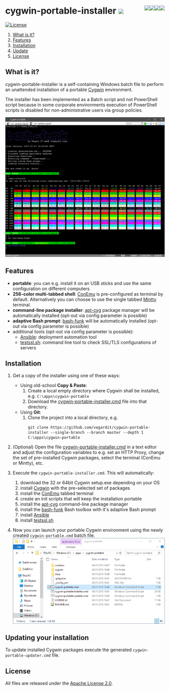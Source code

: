 # cygwin-portable-installer <a href="https://github.com/vegardit/cygwin-portable-installer" title="GitHub Repo"><img height="30" src="https://raw.githubusercontent.com/simple-icons/simple-icons/develop/icons/github.svg?sanitize=true"></a> <a href="https://ansible.com" title="Ansible"><img align="right" height="48" src="https://avatars0.githubusercontent.com/u/1507452?s=48&v=4"></a> <a href="https://mintty.github.io/" title="MinTTY"><img align="right" src="https://raw.githubusercontent.com/mintty/mintty/master/icon/terminal-48.png"></a><a href="https://conemu.github.io/" title="ConEmu"><img align="right" src="https://raw.githubusercontent.com/Maximus5/ConEmu/master/logo/logo-48.png"></a> <a href="https://www.cygwin.com/" title="CygWin"><img align="right" height="48" src="https://upload.wikimedia.org/wikipedia/commons/2/29/Cygwin_logo.svg"></a>

[![License](https://img.shields.io/github/license/vegardit/cygwin-portable-installer.svg?label=license)](#license)

1. [What is it?](#what-is-it)
1. [Features](#features)
1. [Installation](#install)
1. [Update](#update)
1. [License](#license)


## <a name="what-is-it"></a>What is it?

cygwin-portable-installer is a self-containing Windows batch file to perform an unattended installation of a portable [Cygwin](http://cygwin.org) environment.

The installer has been implemented as a Batch script and not PowerShell script because in some corporate environments execution of PowerShell scripts is
disabled for non-administrative users via group policies.

![Tabbed Terminal](docs/img/tabbed_terminal.png)


## Features

* **portable**: you can e.g. install it on an USB sticks and use the same configuration on different computers
* **256-color multi-tabbed shell**: [ConEmu](https://conemu.github.io/) is pre-configured as terminal by default. Alternatively you can choose to use the single tabbed [Mintty](https://mintty.github.io/) terminal.
* **command-line package installer**: [apt-cyg](https://github.com/kou1okada/apt-cyg) package manager will be automatically installed (opt-out via config parameter is possible)
* **adaptive Bash prompt**: [bash-funk](https://github.com/vegardit/bash-funk) will be automatically installed (opt-out via config parameter is possible)
* additional tools (opt-out via config parameter is possible):
    * [Ansible](https://github.com/ansible/ansible): deployment automation tool
    * [testssl.sh](https://testssl.sh/): command line tool to check SSL/TLS configurations of servers


## <a name="install"></a>Installation

1. Get a copy of the installer using one of these ways:
   * Using old-school **Copy & Paste**:
      1. Create a local empty directory where Cygwin shall be installed, e.g. `C:\apps\cygwin-portable`
      1. Download the [cygwin-portable-installer.cmd](cygwin-portable-installer.cmd) file into that directory.
   * Using **Git**:
      1. Clone the project into a local directory, e.g.
         ```batch
         git clone https://github.com/vegardit/cygwin-portable-installer --single-branch --branch master --depth 1 C:\apps\cygwin-portable
         ```

1. (Optional) Open the file [cygwin-portable-installer.cmd](cygwin-portable-installer.cmd) in a text editor and adjust the configuration variables to e.g. set an HTTP Proxy, change the set of pre-installed Cygwin packages, select the terminal (ConEmu or Mintty), etc.
1. Execute the `cygwin-portable-installer.cmd`. This will automatically:
    1. download the 32 or 64bit Cygwin setup.exe depending on your OS
    1. install [Cygwin](http://cygwin.org) with the pre-selected set of packages
    1. install the [ConEmu](https://conemu.github.io/) tabbed terminal
    1. create an init scripts that will keep the installation portable
    1. install the [apt-cyg](https://github.com/kou1okada/apt-cyg) command-line package manager
    1. install the [bash-funk](https://github.com/vegardit/bash-funk) Bash toolbox with it's adaptive Bash prompt
    1. install [Ansible](https://github.com/ansible/ansible)
    1. install [testssl.sh](https://testssl.sh/)
1. Now you can launch your portable Cygwin environment using the newly created `cygwin-portable.cmd` batch file.
    ![Launch Script](docs/img/launch_script.png)


## <a name="update"></a>Updating your installation

To update installed Cygwin packages execute the generated `cygwin-portable-updater.cmd` file.


## <a name="license"></a>License

All files are released under the [Apache License 2.0](LICENSE.txt).
